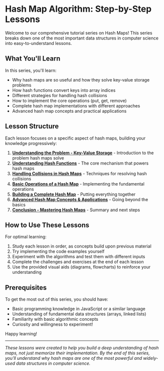 # Hash Map Algorithm: Step-by-Step Lessons

Welcome to our comprehensive tutorial series on Hash Maps! This series breaks down one of the most important data structures in computer science into easy-to-understand lessons.

## What You'll Learn

In this series, you'll learn:

- Why hash maps are so useful and how they solve key-value storage problems
- How hash functions convert keys into array indices
- Different strategies for handling hash collisions
- How to implement the core operations (put, get, remove)
- Complete hash map implementations with different approaches
- Advanced hash map concepts and practical applications

## Lesson Structure

Each lesson focuses on a specific aspect of hash maps, building your knowledge progressively:

1. [**Understanding the Problem - Key-Value Storage**](./001_problem_description.md) - Introduction to the problem hash maps solve
2. [**Understanding Hash Functions**](./002_hash_functions.md) - The core mechanism that powers hash maps
3. [**Handling Collisions in Hash Maps**](./003_collision_handling.md) - Techniques for resolving hash collisions
4. [**Basic Operations of a Hash Map**](./004_basic_operations.md) - Implementing the fundamental operations
5. [**Building a Complete Hash Map**](./005_implementation.md) - Putting everything together
6. [**Advanced Hash Map Concepts & Applications**](./006_advanced_concepts.md) - Going beyond the basics
7. [**Conclusion - Mastering Hash Maps**](./007_conclusion.md) - Summary and next steps

## How to Use These Lessons

For optimal learning:

1. Study each lesson in order, as concepts build upon previous material
2. Try implementing the code examples yourself
3. Experiment with the algorithms and test them with different inputs
4. Complete the challenges and exercises at the end of each lesson
5. Use the provided visual aids (diagrams, flowcharts) to reinforce your understanding

## Prerequisites

To get the most out of this series, you should have:

- Basic programming knowledge in JavaScript or a similar language
- Understanding of fundamental data structures (arrays, linked lists)
- Familiarity with basic algorithmic concepts
- Curiosity and willingness to experiment!

Happy learning!

---

*These lessons were created to help you build a deep understanding of hash maps, not just memorize their implementation. By the end of this series, you'll understand why hash maps are one of the most powerful and widely-used data structures in computer science.* 